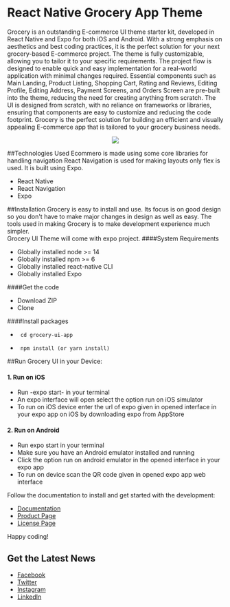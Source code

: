 # React Native Grocery App Theme

Grocery is an outstanding E-commerce UI theme starter kit, developed in React Native and Expo for both iOS and Android. With a strong emphasis on aesthetics and best coding practices, it is the perfect solution for your next grocery-based E-commerce project. The theme is fully customizable, allowing you to tailor it to your specific requirements. The project flow is designed to enable quick and easy implementation for a real-world application with minimal changes required. Essential components such as Main Landing, Product Listing, Shopping Cart, Rating and Reviews, Editing Profile, Editing Address, Payment Screens, and Orders Screen are pre-built into the theme, reducing the need for creating anything from scratch. The UI is designed from scratch, with no reliance on frameworks or libraries, ensuring that components are easy to customize and reducing the code footprint. Grocery is the perfect solution for building an efficient and visually appealing E-commerce app that is tailored to your grocery business needs.

<p align="center">
  <img src="./contributingGuides/ezgif.gif">
</p>

##Technologies Used
Ecommero is made using some core libraries for handling navigation React Navigation is used for making layouts only flex is used. It is built using Expo.

- React Native
- React Navigation
- Expo

##Installation
Grocery is easy to install and use. Its focus is on good design so you don't have to make major changes in design as well as easy. The tools used in making Grocery is to make development experience much simpler.<br>
Grocery UI Theme will come with expo project.
####System Requirements

- Globally installed node >= 14
- Globally installed npm >= 6
- Globally installed react-native CLI
- Globally installed Expo

####Get the code

- Download ZIP
- Clone

####Install packages

-      cd grocery-ui-app
-      npm install (or yarn install)

##Run Grocery UI in your Device:

#### 1. Run on iOS

- Run -expo start- in your terminal
- An expo interface will open select the option run on iOS simulator
- To run on iOS device enter the url of expo given in opened interface in your expo app on iOS by downloading expo from AppStore

#### 2. Run on Android

- Run expo start in your terminal
- Make sure you have an Android emulator installed and running
- Click the option run on android emulator in the opened interface in your expo app
- To run on device scan the QR code given in opened expo app web interface

Follow the documentation to install and get started with the development:

- [Documentation](https://sharan-gohar.gitbook.io/grocery-app/)
- [Product Page](https://market.nativebase.io/view/react-native-grocery-app-theme)
- [License Page](https://market.nativebase.io/licenses)

Happy coding!

## Get the Latest News

- [Facebook](https://www.facebook.com/ninjascodeofficial)
- [Twitter](https://twitter.com/ninjascode1)
- [Instagram](https://www.instagram.com/ninjascodeofficial/)
- [LinkedIn](https://www.linkedin.com/company/14512538)
